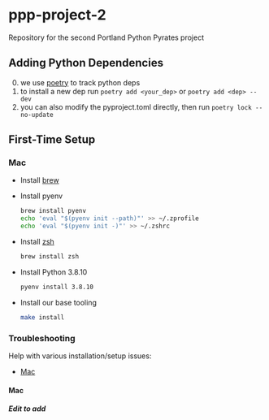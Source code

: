# ppp-project-2
Repository for the second Portland Python Pyrates project


## Adding Python Dependencies

0. we use [poetry](https://python-poetry.org/) to track python deps
0. to install a new dep run `poetry add <your_dep>` or `poetry add <dep> --dev`
0. you can also modify the pyproject.toml directly, then run `poetry lock --no-update`

## First-Time Setup

### Mac

* Install [brew](https://brew.sh/)


* Install pyenv
   ```bash
   brew install pyenv
   echo 'eval "$(pyenv init --path)"' >> ~/.zprofile
   echo 'eval "$(pyenv init -)"' >> ~/.zshrc
   ```

* Install [zsh](https://sourabhbajaj.com/mac-setup/iTerm/zsh.html)
   ```bash
   brew install zsh
   ```


* Install Python 3.8.10
   ```bash
   pyenv install 3.8.10
   ```

* Install our base tooling
   ```bash
   make install
   ```

### Troubleshooting

Help with various installation/setup issues:

 * [Mac](#Mac)

#### Mac

##### Edit to add